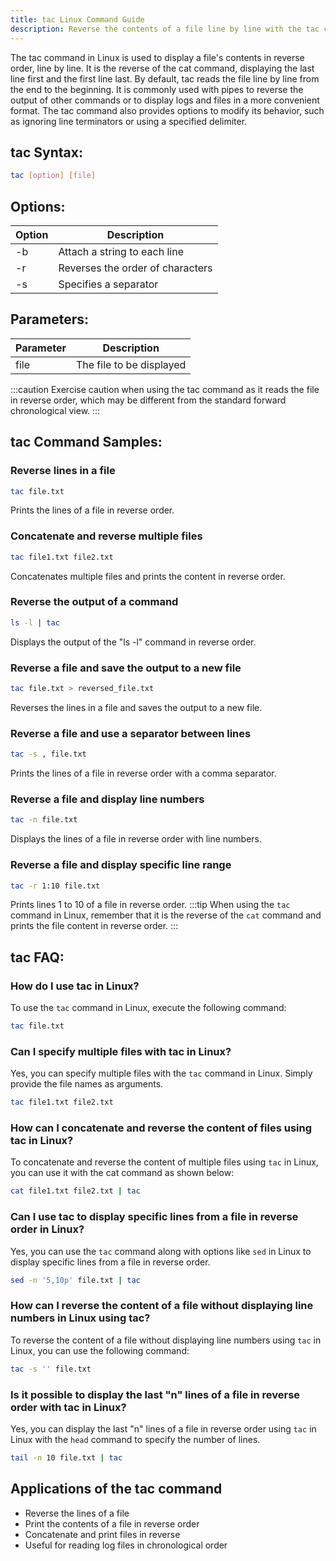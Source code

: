```yaml
---
title: tac Linux Command Guide
description: Reverse the contents of a file line by line with the tac command in Linux. Learn how to use tac, options, and practical examples.
---
```


The tac command in Linux is used to display a file's contents in reverse order, line by line. It is the reverse of the cat command, displaying the last line first and the first line last. By default, tac reads the file line by line from the end to the beginning. It is commonly used with pipes to reverse the output of other commands or to display logs and files in a more convenient format. The tac command also provides options to modify its behavior, such as ignoring line terminators or using a specified delimiter.

## tac Syntax:
```bash
tac [option] [file]
```

## Options:
| Option | Description                      |
|--------|----------------------------------|
| -b     | Attach a string to each line      |
| -r     | Reverses the order of characters |
| -s     | Specifies a separator             |

## Parameters:
| Parameter | Description              |
|-----------|--------------------------|
| file      | The file to be displayed |
:::caution
Exercise caution when using the tac command as it reads the file in reverse order, which may be different from the standard forward chronological view.
:::
## tac Command Samples:
### Reverse lines in a file
```bash
tac file.txt
```
Prints the lines of a file in reverse order.

### Concatenate and reverse multiple files
```bash
tac file1.txt file2.txt
```
Concatenates multiple files and prints the content in reverse order.

### Reverse the output of a command
```bash
ls -l | tac
```
Displays the output of the "ls -l" command in reverse order.

### Reverse a file and save the output to a new file
```bash
tac file.txt > reversed_file.txt
```
Reverses the lines in a file and saves the output to a new file.

### Reverse a file and use a separator between lines
```bash
tac -s , file.txt
```
Prints the lines of a file in reverse order with a comma separator.

### Reverse a file and display line numbers
```bash
tac -n file.txt
```
Displays the lines of a file in reverse order with line numbers.

### Reverse a file and display specific line range
```bash
tac -r 1:10 file.txt
```
Prints lines 1 to 10 of a file in reverse order.
:::tip
When using the `tac` command in Linux, remember that it is the reverse of the `cat` command and prints the file content in reverse order. 
:::

## tac FAQ:
### How do I use tac in Linux?
To use the `tac` command in Linux, execute the following command:
```bash
tac file.txt
```

### Can I specify multiple files with tac in Linux?
Yes, you can specify multiple files with the `tac` command in Linux. Simply provide the file names as arguments.
```bash
tac file1.txt file2.txt
```

### How can I concatenate and reverse the content of files using tac in Linux?
To concatenate and reverse the content of multiple files using `tac` in Linux, you can use it with the cat command as shown below:
```bash
cat file1.txt file2.txt | tac
```

### Can I use tac to display specific lines from a file in reverse order in Linux?
Yes, you can use the `tac` command along with options like `sed` in Linux to display specific lines from a file in reverse order. 
```bash
sed -n '5,10p' file.txt | tac
```

### How can I reverse the content of a file without displaying line numbers in Linux using tac?
To reverse the content of a file without displaying line numbers using `tac` in Linux, you can use the following command:
```bash
tac -s '' file.txt
```

### Is it possible to display the last "n" lines of a file in reverse order with tac in Linux?
Yes, you can display the last "n" lines of a file in reverse order using `tac` in Linux with the `head` command to specify the number of lines.
```bash
tail -n 10 file.txt | tac
```

## Applications of the tac command

- Reverse the lines of a file
- Print the contents of a file in reverse order
- Concatenate and print files in reverse
- Useful for reading log files in chronological order